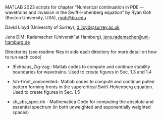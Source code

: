 MATLAB 2023 scripts for chapter 
“Numerical continuation in PDE -- wavetrains and invasion in the Swift-Hohenberg equation” 
by 
Ryan Goh (Boston University, USA), rgoh@bu.edu

David Lloyd (University of Surrey), d.lloyd@surrey.ac.uk

Jens D.M. Rademacher (Universit\"at Hamburg), jens.rademacher@uni-hamburg.de


Directories (see readme files in side each directory for more detail on how to run each code)

 - /Eckhaus_Zig-zag:: Matlab codes to compute and continue stability boundaries for wavetrains. Used to create figures in Sec. 1.3 and 1.4
   
 - /sh-front_commented::  Matlab codes to compute and continue pulled pattern forming fronts in the supercritical Swift-Hohenberg equation. Used to create figures in Sec. 1.5

 - sh_abs_spec.nb - Mathematica Code for computing the absolute and essential spectrum (in both unweighted and exponentially weighted spaces)
